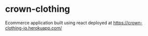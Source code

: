 # crown-clothing
Ecommerce application built using react
deployed at https://crown-clothing-io.herokuapp.com/
